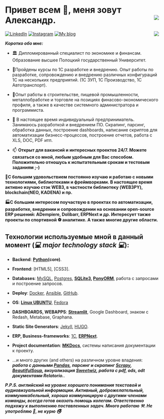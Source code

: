 # Привет всем 👋, меня зовут Александр. <img align="right" src="https://komarev.com/ghpvc/?username=Alba3k"/>


<a href="https://www.linkedin.com/in/alexander-by" target="_blank"><img title="LinkedIn" src="https://img.icons8.com/wired/34/000000/linkedin.png"/></a>
<a href="https://www.instagram.com/alexander_babyna" target="_blank"><img title="Instagram" src="https://img.icons8.com/wired/34/000000/instagram-new.png"/></a>
<a href="https://Alba3k.github.io" target="_blank"><img title="My blog" src="https://img.icons8.com/wired/30/000000/domain.png"/></a>
<img align="right" src="https://github-readme-stats.vercel.app/api?username=Alba3k&show_icons=true&hide_rank=true"/>

***Коротко обо мне:***

- :classical_building: Дипломированный специалист по экономике и финансам. Образование высшее Полоцкий государственный Университет.
- 📌Пройдены курсы по 1С разработке и внедрению. Опыт работы по разработке, сопровождению и внедрению различных конфигураций 1С на нескольких 
предприятий. (1С ЗУП, 1С Производство, 1С Автотранспорт).
- 📌Опыт работы в строительстве, пищевой промышленности, металлобработке и торговле на позициях финасово-экономического профиля, 
а также в качестве системного администратора и программиста.
- 🔭 В настоящее время индивидуальный предприниматель. Занимаюсь разработкой и внедрением ПО. Скрапинг, парсинг, обработка данных, построение dashboards,
написание скриптов для автоматизации бизнесс-процессов, построение отчетов, работа с XLS, DOC, PDF итп.

- 📫 **Открыт для вакансий и интересных проектов 24/7. Можете связаться со мной, любым удобным для Вас способом. Положительно отношусь к испытательным срокам и тестовым заданиям ;-)**

**📌С большим удовольствием постоянно изучаю и работаю с новыми технологиями, библиотеками и фреймворками. В настоящее время активно изучаю стэк
WEB3, в частности библиотеку (WEB3PY), blockchain(NEO, KADENA) и пр.**

**🏭C большим интересом поучаствую в проектах по автоматизации, разработке, внедрении и сопровождении на основании open-source ERP решений: ADempiere, Dolibarr, ERPNext и др. Интересует также проекты по спортивной :soccer: аналитике. А также многие другие области.** 

## Технологии используемые мной в данный момент (***:computer: major technology stack :computer:***):

* **Backend**: **[Python](https://www.python.org/)(core)**.
* **Frontend**: [HTML5], [CSS3].
* **Databases**: [MySQL](https://www.mysql.com), [Postgres](https://www.postgresql.org), **[SQLite3](https://www.sqlite.org), [PonyORM](https://ponyorm.org)**, работа с запросами и построение запросов.
* **Deploy**: [Docker](https://www.docker.com), [Ansible](https://www.ansible.com), [GitHub](https://github.com).
* **OS**: **[Linux UBUNTU](https://ubuntu.com)**, [Fedora](https://getfedora.org/ru/)
* **DASHBOARDS, WEBAPPS**: **[Streamlit](https://streamlit.io)**, Google Dashboard, знаком с Redash, Metabase, Graphana.
* **Static Site Generators**: [Jekyll](https://jekyllrb.com/), [HUGO](https://gohugo.io/).
* **ERP, Business-frameworks**: [1C](https://1c.ru/), **[ERPNext](https://erpnext.com/)**.
* **Project documentation**: **[MKDocs](https://www.mkdocs.org)**, системы написания документации к проекту.

* ...и много других (and others) на различном уровне владения: ***работа с данными [Pandas](https://pandas.pydata.org), 
парсинг и скрапинг [Scrapy](https://scrapy.org), [BeautifulSoup](https://www.crummy.com/software/BeautifulSoup/bs4/doc/), 
визуализация [Sweetwiz](https://pypi.org/project/sweetviz/), работа с pdf, ods, odt документами Relatorio.***.

***P.P.S. английский на уровне хорошего понимания текстовой и аудиовизуальной информации. 
Активный, доброжелательный, коммуникабельный, хорошо коммуницирую с другими членами команды, 
всегда готов оказать помощь колегам. Ответственно подхожу к выполнению поставленных задач. 
Много работаю :hammer_and_pick:. Не употребляю :do_not_litter:, не курю :no_smoking:***



